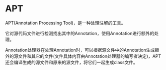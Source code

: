 # APT

APT(Annotation Processing Tool)，是一种处理注解的工具。

它对源代码文件进行检测找出其中的Annotation，使用Annotation进行额外的处理。 

Annotation处理器在处理Annotation时，可以根据源文件中的Annotation生成额外的源文件和其它的文件(文件具体内容由Annotation处理器的编写者决定)，APT还会编译生成的源文件和原来的源文件，将它们一起生成class文件。
